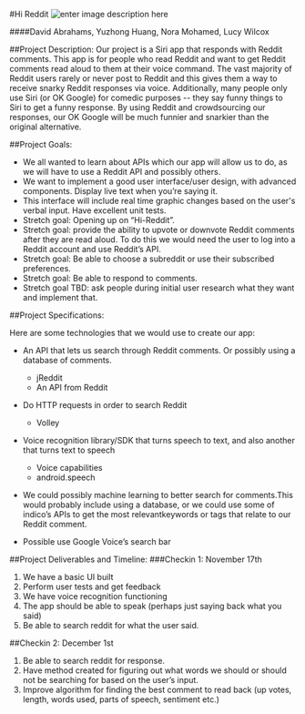 #Hi Reddit
![enter image description here](https://lh3.googleusercontent.com/-9fvosbrxwos/VjvUE7ati4I/AAAAAAAAAIg/aWjkpVAVlBo/s0/reddit-logo-01-674x5011.jpg "reddit-logo-01-674x5011.jpg")

####David Abrahams, Yuzhong Huang, Nora Mohamed, Lucy Wilcox

##Project Description:
Our project is a Siri app that responds with Reddit comments. This app is for people who read Reddit and want to get Reddit comments read aloud to them at their voice command. The vast majority of Reddit users rarely or never post to Reddit and this gives them a way to receive snarky Reddit responses via voice. Additionally, many people only use Siri (or OK Google) for comedic purposes -- they say funny things to Siri to get a funny response. By using Reddit and crowdsourcing our responses, our OK Google will be much funnier and snarkier than the original alternative.
	
##Project Goals:

 - We all wanted to learn about APIs which our app will allow us to do,
   as we will have to use a Reddit API and possibly others.
 - We want to implement a good user interface/user design, with advanced
   components.  Display live text when you’re saying it.
 - This interface will include real time graphic changes based on the
   user's verbal input. Have excellent unit tests.
 - Stretch goal: Opening up on “Hi-Reddit”.
 - Stretch goal: provide the ability to upvote or downvote Reddit
   comments after they are read aloud. To do this we would need the user
   to log into a Reddit account and use Reddit’s API.
 - Stretch goal: Be able to choose a subreddit or use their subscribed
   preferences.
 - Stretch goal: Be able to respond to comments.
 - Stretch goal TBD: ask people during initial user research what they
   want and implement that.

	
##Project Specifications:

Here are some technologies that we would use to create our app: 

 - An API that lets us search through Reddit comments. Or possibly using
   a database of comments.
    - jReddit
    - An API from Reddit
 - Do HTTP requests in order to search Reddit
    - Volley
 - Voice recognition library/SDK that turns speech to text, and also
   another that turns text  to speech
    - Voice capabilities
    - android.speech
 - We could possibly machine learning to better search for comments.This would probably include using a database, or we could use some of indico’s APIs to get the most relevantkeywords or tags that relate to our Reddit comment.
   
 - Possible use Google Voice’s search bar

##Project Deliverables and Timeline: 
###Checkin 1: November 17th 

 1. We have a basic UI built
 2. Perform user tests and get feedback
 3. We have voice recognition functioning
 4. The app should be able to speak (perhaps just saying back what you
    said)
 5. Be able to search reddit for what the user said.

##Checkin 2: December 1st

 1. Be able to search reddit for response.
 2. Have method created for figuring out what words we should or should
    not be searching for based on the user’s input.
 3. Improve algorithm for finding the best comment to read back (up
    votes, length, words used, parts of speech, sentiment etc.)

